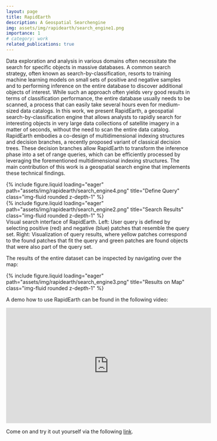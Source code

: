 ```yaml
---
layout: page
title: RapidEarth
description: A Geospatial Searchengine
img: assets/img/rapidearth/search_engine1.png
importance: 1
# category: work
related_publications: true
---
```

Data exploration and analysis in various domains often necessitate the search for specific objects in massive databases. A common search strategy, often known as search-by-classification, resorts to training machine learning models on small sets of positive and negative samples and to performing inference on the entire database to discover additional objects of interest. While such an approach often yields very good results in terms of classification performance, the entire database usually needs to be scanned, a process that can easily take several hours even for medium-sized data catalogs. In this work, we present RapidEarth, a geospatial search-by-classification engine that allows analysts to rapidly search for interesting objects in very large data collections of satellite imagery in a matter of seconds, without the need to scan the entire data catalog. RapidEarth embodies a co-design of multidimensional indexing structures and decision branches, a recently proposed variant of classical decision trees. These decision branches allow RapidEarth to transform the inference phase into a set of range queries, which can be efficiently processed by leveraging the  forementioned multidimensional indexing structures. The main contribution of this work is a geospatial search engine that implements these technical findings.

<div class="row">
    <div class="col-sm mt-3 mt-md-0">
        {% include figure.liquid loading="eager" path="assets/img/rapidearth/search_engine4.png" title="Define Query" class="img-fluid rounded z-depth-1" %}
    </div>
    <div class="col-sm mt-3 mt-md-0">
        {% include figure.liquid loading="eager" path="assets/img/rapidearth/search_engine2.png" title="Search Results" class="img-fluid rounded z-depth-1" %}
    </div>
</div>
<div class="caption">
    Visual search interface of RapidEarth. Left: User query is defined by selecting positive (red) and negative (blue) patches that resemble the query set. Right: Visualization of query results, where yellow patches correspond to the found patches that fit the query and green patches are found objects that were also part of the query set.
</div>


The results of the entire dataset can be inspected by navigating over the map:

<div class="row">
    <div class="col-sm mt-3 mt-md-0">
        {% include figure.liquid loading="eager" path="assets/img/rapidearth/search_engine3.png" title="Results on Map" class="img-fluid rounded z-depth-1" %}
    </div>
</div>
<!-- <div class="caption">
    This image can also have a caption. It's like magic.
</div> -->


A demo how to use RapidEarth can be found in the following video:

<div class="video-container">
    <iframe width="560" height="315" src="https://www.youtube.com/embed/jwS96I1qhU8" frameborder="0" allowfullscreen></iframe>
</div>


Come on and try it out yourself via the following <a href="https://web.rapid.earth">link</a>.
